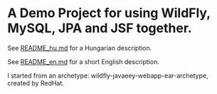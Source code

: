 A Demo Project for using WildFly, MySQL, JPA and JSF together.
==================================================================

See [README_hu.md](README_hu.md) for a Hungarian description.

See [README_en.md](README_en.md) for a short English description.

I started from an archetype: wildfly-javaeey-webapp-ear-archetype, created by RedHat.
